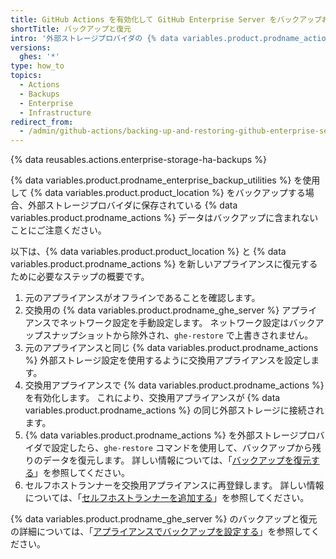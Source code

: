 ```yaml
---
title: GitHub Actions を有効化して GitHub Enterprise Server をバックアップおよび復元する
shortTitle: バックアップと復元
intro: '外部ストレージプロバイダの {% data variables.product.prodname_actions %} データは、通常の {% data variables.product.prodname_ghe_server %} バックアップに含まれていないため、個別にバックアップする必要があります。'
versions:
  ghes: '*'
type: how_to
topics:
  - Actions
  - Backups
  - Enterprise
  - Infrastructure
redirect_from:
  - /admin/github-actions/backing-up-and-restoring-github-enterprise-server-with-github-actions-enabled
---
```


{% data reusables.actions.enterprise-storage-ha-backups %}

{% data variables.product.prodname_enterprise_backup_utilities %} を使用して {% data variables.product.product_location %} をバックアップする場合、外部ストレージプロバイダに保存されている {% data variables.product.prodname_actions %} データはバックアップに含まれないことにご注意ください。

以下は、{% data variables.product.product_location %} と {% data variables.product.prodname_actions %} を新しいアプライアンスに復元するために必要なステップの概要です。

1. 元のアプライアンスがオフラインであることを確認します。
1. 交換用の {% data variables.product.prodname_ghe_server %} アプライアンスでネットワーク設定を手動設定します。 ネットワーク設定はバックアップスナップショットから除外され、`ghe-restore` で上書きされません。
1. 元のアプライアンスと同じ {% data variables.product.prodname_actions %} 外部ストレージ設定を使用するように交換用アプライアンスを設定します。
1. 交換用アプライアンスで {% data variables.product.prodname_actions %} を有効化します。 これにより、交換用アプライアンスが {% data variables.product.prodname_actions %} の同じ外部ストレージに接続されます。
1. {% data variables.product.prodname_actions %} を外部ストレージプロバイダで設定したら、`ghe-restore` コマンドを使用して、バックアップから残りのデータを復元します。 詳しい情報については、「[バックアップを復元する](/admin/configuration/configuring-backups-on-your-appliance#restoring-a-backup)」を参照してください。
1. セルフホストランナーを交換用アプライアンスに再登録します。 詳しい情報については、「[セルフホストランナーを追加する](/actions/hosting-your-own-runners/adding-self-hosted-runners)」を参照してください。

{% data variables.product.prodname_ghe_server %} のバックアップと復元の詳細については、「[アプライアンスでバックアップを設定する](/admin/configuration/configuring-backups-on-your-appliance)」を参照してください。
